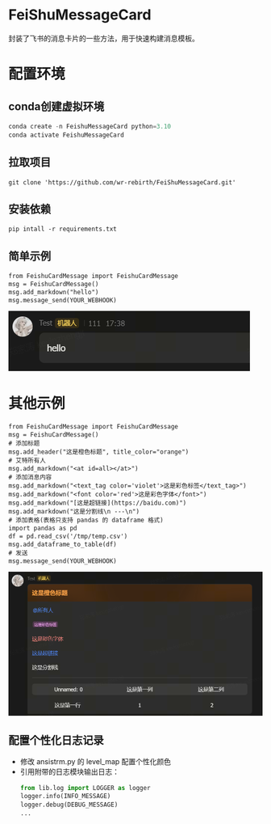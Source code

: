 # FeiShuMessageCard
封装了飞书的消息卡片的一些方法，用于快速构建消息模板。


# 配置环境

## conda创建虚拟环境
```python
conda create -n FeishuMessageCard python=3.10
conda activate FeishuMessageCard
```

## 拉取项目
```shell
git clone 'https://github.com/wr-rebirth/FeiShuMessageCard.git'
```

## 安装依赖
```shell
pip intall -r requirements.txt
```

## 简单示例
```shell
from FeishuCardMessage import FeishuCardMessage
msg = FeishuCardMessage()
msg.add_markdown("hello")
msg.message_send(YOUR_WEBHOOK)
```
![alt text](image.png)

# 其他示例
```shell
from FeishuCardMessage import FeishuCardMessage
msg = FeishuCardMessage()
# 添加标题
msg.add_header("这是橙色标题", title_color="orange")
# 艾特所有人
msg.add_markdown("<at id=all></at>")
# 添加消息内容
msg.add_markdown("<text_tag color='violet'>这是彩色标签</text_tag>")
msg.add_markdown("<font color='red'>这是彩色字体</font>")
msg.add_markdown("[这是超链接](https://baidu.com)")
msg.add_markdown("这是分割线\n ---\n")
# 添加表格(表格只支持 pandas 的 dataframe 格式)
import pandas as pd
df = pd.read_csv('/tmp/temp.csv')
msg.add_dataframe_to_table(df)
# 发送
msg.message_send(YOUR_WEBHOOK)
```

![alt text](image-1.png)


## 配置个性化日志记录
- 修改 ansistrm.py 的 level_map 配置个性化颜色
- 引用附带的日志模块输出日志：
    ```python
    from lib.log import LOGGER as logger
    logger.info(INFO_MESSAGE)
    logger.debug(DEBUG_MESSAGE)
    ...
    ```